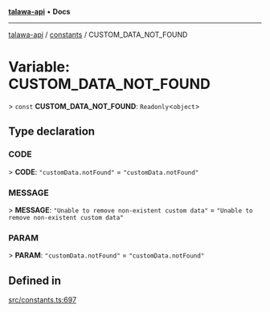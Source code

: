 [**talawa-api**](../../README.md) • **Docs**

***

[talawa-api](../../modules.md) / [constants](../README.md) / CUSTOM\_DATA\_NOT\_FOUND

# Variable: CUSTOM\_DATA\_NOT\_FOUND

\> `const` **CUSTOM\_DATA\_NOT\_FOUND**: `Readonly`\<`object`\>

## Type declaration

### CODE

\> **CODE**: `"customData.notFound"` = `"customData.notFound"`

### MESSAGE

\> **MESSAGE**: `"Unable to remove non-existent custom data"` = `"Unable to remove non-existent custom data"`

### PARAM

\> **PARAM**: `"customData.notFound"` = `"customData.notFound"`

## Defined in

[src/constants.ts:697](https://github.com/PalisadoesFoundation/talawa-api/blob/f4877b986932181336f42a7336754de05976cd97/src/constants.ts#L697)
